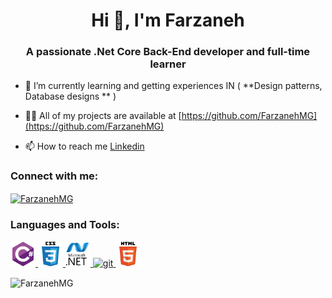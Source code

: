 <h1 align="center">Hi 👋, I'm Farzaneh</h1>
<h3 align="center">A passionate .Net Core Back-End developer and full-time learner</h3>


- 🌱 I’m currently learning and getting experiences IN ( **Design patterns, Database designs ** )

- 👨‍💻 All of my projects are available at [https://github.com/FarzanehMG](https://github.com/FarzanehMG)

- 📫 How to reach me  [Linkedin](https://www.linkedin.com/in/farzanehmohammadgholian) 


<h3 align="left">Connect with me:</h3>
<p align="left">
<a href="https://www.linkedin.com/in/farzanehmohammadgholian" target="blank"><img align="center" src="https://raw.githubusercontent.com/rahuldkjain/github-profile-readme-generator/master/src/images/icons/Social/linked-in-alt.svg" alt="FarzanehMG" height="30" width="40" /></a>
</p>

<h3 align="left">Languages and Tools:</h3>
<p align="left"> <a href="https://www.w3schools.com/cs/" target="_blank" rel="noreferrer"> <img src="https://raw.githubusercontent.com/devicons/devicon/master/icons/csharp/csharp-original.svg" alt="csharp" width="40" height="40"/> </a> <a href="https://www.w3schools.com/css/" target="_blank" rel="noreferrer"> <img src="https://raw.githubusercontent.com/devicons/devicon/master/icons/css3/css3-original-wordmark.svg" alt="css3" width="40" height="40"/> </a> <a href="https://dotnet.microsoft.com/" target="_blank" rel="noreferrer"> <img src="https://raw.githubusercontent.com/devicons/devicon/master/icons/dot-net/dot-net-original-wordmark.svg" alt="dotnet" width="40" height="40"/> </a> <a href="https://git-scm.com/" target="_blank" rel="noreferrer"> <img src="https://www.vectorlogo.zone/logos/git-scm/git-scm-icon.svg" alt="git" width="40" height="40"/> </a> <a href="https://www.w3.org/html/" target="_blank" rel="noreferrer"> <img src="https://raw.githubusercontent.com/devicons/devicon/master/icons/html5/html5-original-wordmark.svg" alt="html5" width="40" height="40"/> </a> </p>


<p><img align="center" src="https://github-readme-stats.vercel.app/api/top-langs?username=FarzanehMG&show_icons=true&locale=en&layout=compact" alt="FarzanehMG" /></p>

<!--
**FarzanehMG/FarzanehMG** is a ✨ _special_ ✨ repository because its `README.md` (this file) appears on your GitHub profile.

Here are some ideas to get you started:

- 🔭 I’m currently working on ...
- 🌱 I’m currently learning ...
- 👯 I’m looking to collaborate on ...
- 🤔 I’m looking for help with ...
- 💬 Ask me about ...
- 📫 How to reach me: ...
- 😄 Pronouns: ...
- ⚡ Fun fact: ...
-->

